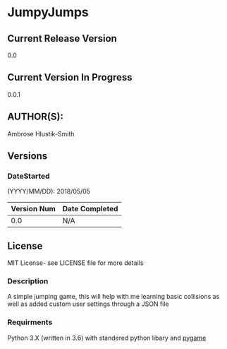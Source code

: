# JumpyJumps

## Current Release Version
0.0

## Current Version In Progress
0.0.1

## AUTHOR(S): 
Ambrose Hlustik-Smith

## Versions

### DateStarted
(YYYY/MM/DD): 2018/05/05

Version Num | Date Completed
------------|---------------
0.0| N/A

## License

MIT License- see LICENSE file for more details

### Description
A simple jumping game, this will help with me learning basic collisions as well as added custom user settings through a JSON file

### Requirments 
Python 3.X (written in 3.6) with standered python libary and [pygame](https://www.pygame.org)

